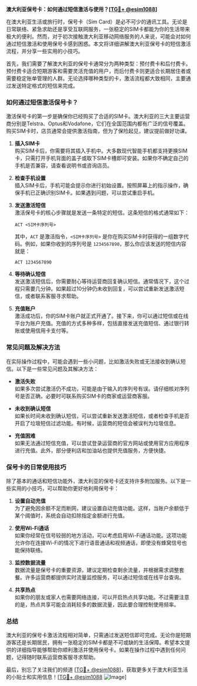 **澳大利亚保号卡：如何通过短信激活与使用？[[TG💪+ @esim1088](https://t.me/s/esim1088)]**

在澳大利亚生活或旅行时，保号卡（Sim Card）是必不可少的通讯工具。无论是日常联络、紧急求助还是享受互联网服务，一张稳定的SIM卡都能为你的生活带来极大的便利。然而，对于初次接触澳大利亚移动网络服务的人来说，可能会对如何通过短信激活和使用保号卡感到困惑。本文将详细讲解澳大利亚保号卡的短信激活流程，并分享一些实用的小技巧。

首先，我们需要了解澳大利亚的保号卡通常分为两种类型：预付费卡和后付费卡。预付费卡适合短期游客和需要灵活充值的用户，而后付费卡则更适合长期居住者或需要稳定账单管理的人群。无论选择哪种类型的卡，激活流程都大致相同，主要通过发送特定格式的短信来完成。

### 如何通过短信激活保号卡？

激活保号卡的第一步是确保你已经购买了合适的SIM卡。澳大利亚的三大主要运营商分别是Telstra、Optus和Vodafone，它们在全国范围内都有广泛的信号覆盖。购买SIM卡时，店员通常会提供激活指南，但为了保险起见，建议提前做好功课。

1. **插入SIM卡**  
   购买SIM卡后，你需要将其插入手机中。大多数现代智能手机都支持更换SIM卡，只需打开手机背面的盖子或取下SIM卡槽即可安装。如果你不确定自己的手机是否兼容，请查看说明书或咨询店员。

2. **检查手机设置**  
   插入SIM卡后，手机可能会提示你进行初始设置。按照屏幕上的指示操作，确保手机已正确识别SIM卡。如果遇到问题，可以尝试重启手机。

3. **发送激活短信**  
   激活保号卡的核心步骤就是发送一条特定的短信。这条短信的格式通常如下：
   ```
   ACT <SIM卡序列号>
   ```
   其中，`ACT` 是激活指令，`<SIM卡序列号>` 是你在购买SIM卡时获得的一组数字代码。例如，如果你收到的序列号是 `1234567890`，那么你应该发送的短信内容就是：
   ```
   ACT 1234567890
   ```

4. **等待确认短信**  
   发送激活短信后，你需要耐心等待运营商回复确认短信。通常情况下，这个过程只需要几分钟。如果超过10分钟仍未收到回复，可以尝试重新发送激活短信，或者联系客服寻求帮助。

5. **充值账户**  
   激活成功后，你的SIM卡账户就正式开通了。接下来，你可以通过短信或在线平台为账户充值。充值的方式多种多样，包括直接发送充值短信、通过银行转账或使用信用卡支付等。

### 常见问题及解决方法

在实际操作过程中，可能会遇到一些小问题，比如激活失败或无法接收到确认短信。以下是一些常见问题及其解决方法：

- **激活失败**  
  如果多次尝试激活仍不成功，可能是由于输入的序列号有误。请仔细核对序列号是否正确，必要时可联系购买SIM卡的商家或运营商客服。

- **未收到确认短信**  
  如果长时间未收到确认短信，可以尝试重新发送激活短信，或者检查手机是否开启了垃圾短信过滤功能。有时候，运营商的短信会被误判为垃圾信息。

- **充值困难**  
  如果无法通过短信充值，可以尝试登录运营商的官方网站或使用官方应用程序进行充值。此外，部分便利店和加油站也提供充值服务，方便快捷。

### 保号卡的日常使用技巧

除了基本的通话和短信功能外，澳大利亚的保号卡还支持许多附加服务。以下是一些实用的小技巧，可以帮助你更好地利用保号卡：

1. **设置自动充值**  
   为了避免因余额不足而断网，建议设置自动充值功能。这样，当账户余额低于某个阈值时，系统会自动扣除指定金额进行充值。

2. **使用Wi-Fi通话**  
   如果你经常在信号较弱的地方活动，可以考虑启用Wi-Fi通话功能。这项功能允许你在连接Wi-Fi的情况下进行语音通话和视频通话，即使没有蜂窝信号也能保持联络。

3. **监控数据流量**  
   数据流量是保号卡的重要资源，建议定期检查剩余流量，并根据需求调整套餐。许多运营商都提供实时流量监控服务，可以通过短信或在线平台查询。

4. **共享热点**  
   如果你的朋友或家人也需要网络连接，可以开启热点共享功能。不过需要注意的是，热点共享可能会消耗较多的数据流量，因此要合理控制使用频率。

### 总结

澳大利亚的保号卡激活流程相对简单，只需通过发送短信即可完成。无论你是短期游客还是长期居民，拥有一张稳定的SIM卡都是不可或缺的生活保障。希望本文提供的详细指导能够帮助你顺利激活并使用保号卡。如果在操作过程中遇到任何问题，记得随时联系运营商客服寻求帮助。

最后，别忘了关注我们的频道 [[TG💪+ @esim1088](https://t.me/s/esim1088)]，获取更多关于澳大利亚生活的小贴士和实用信息！[[TG💪+ @esim1088](https://t.me/s/esim1088) ![Image](https://i.postimg.cc/4NQfJmqS/Snipaste-2025-05-13-00-14-12.png)]